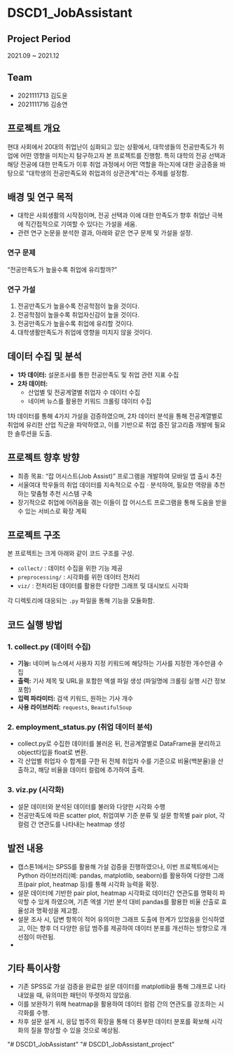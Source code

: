 # DSCD1_JobAssistant

## Project Period
  2021.09 ~ 2021.12
## Team
- 2021111713 김도윤
- 2021111716 김송연

## 프로젝트 개요
현대 사회에서 20대의 취업난이 심화되고 있는 상황에서, 대학생들의 전공만족도가 취업에 어떤 영향을 미치는지 탐구하고자 본 프로젝트를 진행함. 특히 대학의 전공 선택과 해당 전공에 대한 만족도가 이후 취업 과정에서 어떤 역할을 하는지에 대한 궁금증을 바탕으로 "대학생의 전공만족도와 취업과의 상관관계"라는 주제를 설정함.

## 배경 및 연구 목적
- 대학은 사회생활의 시작점이며, 전공 선택과 이에 대한 만족도가 향후 취업난 극복에 직간접적으로 기여할 수 있다는 가설을 세움.
- 관련 연구 논문을 분석한 결과, 아래와 같은 연구 문제 및 가설을 설정.

### 연구 문제
“전공만족도가 높을수록 취업에 유리할까?”

### 연구 가설
1. 전공만족도가 높을수록 전공학점이 높을 것이다.  
2. 전공학점이 높을수록 취업자신감이 높을 것이다.  
3. 전공만족도가 높을수록 취업에 유리할 것이다.  
4. 대학생활만족도가 취업에 영향을 미치지 않을 것이다.

## 데이터 수집 및 분석
- **1차 데이터:** 설문조사를 통한 전공만족도 및 취업 관련 지표 수집  
- **2차 데이터:**  
  - 산업별 및 전공계열별 취업자 수 데이터 수집  
  - 네이버 뉴스를 활용한 키워드 크롤링 데이터 수집

1차 데이터를 통해 4가지 가설을 검증하였으며, 2차 데이터 분석을 통해 전공계열별로 취업에 유리한 산업 직군을 파악하였고, 이를 기반으로 취업 증진 알고리즘 개발에 필요한 솔루션을 도출.

## 프로젝트 향후 방향
- 최종 목표: “잡 어시스트(Job Assist)” 프로그램을 개발하여 모바일 앱 출시 추진  
- 서울여대 학우들의 취업 데이터를 지속적으로 수집ㆍ분석하여, 필요한 역량을 추천하는 맞춤형 추천 시스템 구축  
- 장기적으로 취업에 어려움을 겪는 이들이 잡 어시스트 프로그램을 통해 도움을 받을 수 있는 서비스로 확장 계획

## 프로젝트 구조
본 프로젝트는 크게 아래와 같이 코드 구조를 구성.

- `collect/` : 데이터 수집을 위한 기능 제공  
- `preprocessing/` : 시각화를 위한 데이터 전처리  
- `viz/` : 전처리된 데이터를 활용한 다양한 그래프 및 대시보드 시각화

각 디렉토리에 대응되는 `.py` 파일을 통해 기능을 모듈화함.

## 코드 실행 방법

### 1. collect.py (데이터 수집)
- **기능:** 네이버 뉴스에서 사용자 지정 키워드에 해당하는 기사를 지정한 개수만큼 수집  
- **출력:** 기사 제목 및 URL을 포함한 엑셀 파일 생성 (파일명에 크롤링 실행 시간 정보 포함)  
- **입력 파라미터:** 검색 키워드, 원하는 기사 개수  
- **사용 라이브러리:** `requests`, `BeautifulSoup`  

### 2. employment_status.py (취업 데이터 분석)
- collect.py로 수집한 데이터를 불러온 뒤, 전공계열별로 DataFrame을 분리하고 object타입을 float로 변환.
- 각 산업별 취업자 수 합계를 구한 뒤 전체 취업자 수를 기준으로 비율(백분율)을 산출하고, 해당 비율을 데이터 컬럼에 추가하여 출력.


### 3. viz.py (시각화)
- 설문 데이터와 분석된 데이터를 불러와 다양한 시각화 수행
- 전공만족도에 따른 scatter plot, 취업여부 기준 분류 및 설문 항목별 pair plot, 각 컬럼 간 연관도를 나타내는 heatmap 생성


## 발전 내용
- 캡스톤1에서는 SPSS를 활용해 가설 검증을 진행하였으나, 이번 프로젝트에서는 Python 라이브러리(예: pandas, matplotlib, seaborn)를 활용하여 다양한 그래프(pair plot, heatmap 등)를 통해 시각화 능력을 확장.
- 설문 데이터에 기반한 pair plot, heatmap 시각화로 데이터간 연관도를 명확히 파악할 수 있게 하였으며, 기존 엑셀 기반 분석 대비 pandas를 활용한 비율 산출로 효율성과 명확성을 제고함.
- 설문 조사 시, 답변 항목이 적어 유의미한 그래프 도출에 한계가 있었음을 인식하였고, 이는 향후 더 다양한 응답 범주를 제공하여 데이터 분포를 개선하는 방향으로 개선점이 마련됨.
- 
## 기타 특이사항
- 기존 SPSS로 가설 검증을 완료한 설문 데이터를 matplotlib을 통해 그래프로 나타내었을 때, 유의미한 패턴이 뚜렷하지 않았음.
- 이를 보완하기 위해 heatmap을 활용하여 데이터 컬럼 간의 연관도를 강조하는 시각화를 수행.
- 차후 설문 설계 시, 응답 범주의 확장을 통해 더 풍부한 데이터 분포를 확보해 시각화의 질을 향상할 수 있을 것으로 예상됨.

"# DSCD1_JobAssistant" 
"# DSCD1_JobAssistant_project" 
